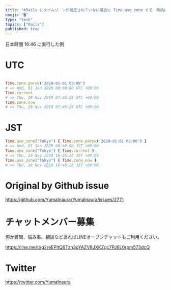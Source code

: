 ```yaml
---
title: "#Rails にタイムゾーンが設定されていない場合に Time.use_zone とで一時的にタイムゾーン指定を有効にする : UTC VS"
emoji: "🖥"
type: "tech"
topics: ["Rails"]
published: true
---
```


日本時間 16:46 に実行した例

# UTC

```rb

Time.zone.parse('2020-01-01 00:00')
# => Wed, 01 Jan 2020 00:00:00 UTC +00:00
Time.current
# => Thu, 28 Nov 2019 07:46:28 UTC +00:00
Time.zone.now
# => Thu, 28 Nov 2019 07:46:28 UTC +00:00
```

# JST

```rb
Time.use_zone("Tokyo") { Time.zone.parse('2020-01-01 00:00') }
# => Wed, 01 Jan 2020 00:00:00 JST +09:00
Time.use_zone("Tokyo") { Time.current }
# => Thu, 28 Nov 2019 16:46:28 JST +09:00
Time.use_zone("Tokyo") { Time.zone.now }
# => Thu, 28 Nov 2019 16:46:28 JST +09:00

```

# Original by Github issue

https://github.com/YumaInaura/YumaInaura/issues/2771








<!-- Update From Qiita API -->

# チャットメンバー募集


何か質問、悩み事、相談などあればLINEオープンチャットもご利用ください。

https://line.me/ti/g2/eEPltQ6Tzh3pYAZV8JXKZqc7PJ6L0rpm573dcQ





# Twitter


https://twitter.com/YumaInaura


<!-- Update From Qiita API -->


